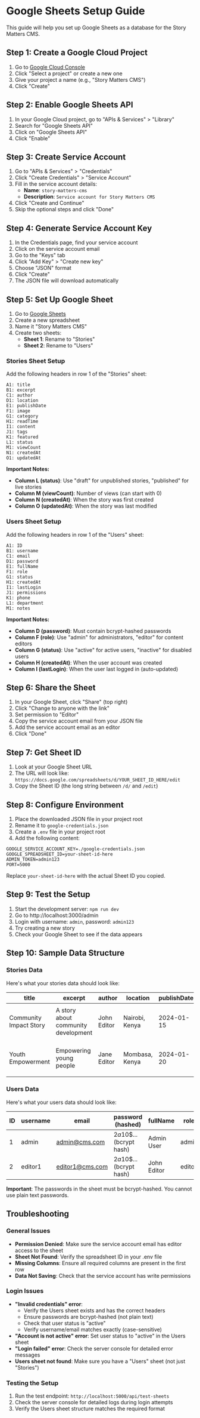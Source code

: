 # Google Sheets Setup Guide

This guide will help you set up Google Sheets as a database for the Story Matters CMS.

## Step 1: Create a Google Cloud Project

1. Go to [Google Cloud Console](https://console.cloud.google.com/)
2. Click "Select a project" or create a new one
3. Give your project a name (e.g., "Story Matters CMS")
4. Click "Create"

## Step 2: Enable Google Sheets API

1. In your Google Cloud project, go to "APIs & Services" > "Library"
2. Search for "Google Sheets API"
3. Click on "Google Sheets API"
4. Click "Enable"

## Step 3: Create Service Account

1. Go to "APIs & Services" > "Credentials"
2. Click "Create Credentials" > "Service Account"
3. Fill in the service account details:
   - **Name**: `story-matters-cms`
   - **Description**: `Service account for Story Matters CMS`
4. Click "Create and Continue"
5. Skip the optional steps and click "Done"

## Step 4: Generate Service Account Key

1. In the Credentials page, find your service account
2. Click on the service account email
3. Go to the "Keys" tab
4. Click "Add Key" > "Create new key"
5. Choose "JSON" format
6. Click "Create"
7. The JSON file will download automatically

## Step 5: Set Up Google Sheet

1. Go to [Google Sheets](https://sheets.google.com/)
2. Create a new spreadsheet
3. Name it "Story Matters CMS"
4. Create two sheets:
   - **Sheet 1**: Rename to "Stories"
   - **Sheet 2**: Rename to "Users"

### Stories Sheet Setup

Add the following headers in row 1 of the "Stories" sheet:

```
A1: title
B1: excerpt
C1: author
D1: location
E1: publishDate
F1: image
G1: category
H1: readTime
I1: content
J1: tags
K1: featured
L1: status
M1: viewCount
N1: createdAt
O1: updatedAt
```

**Important Notes:**

- **Column L (status)**: Use "draft" for unpublished stories, "published" for live stories
- **Column M (viewCount)**: Number of views (can start with 0)
- **Column N (createdAt)**: When the story was first created
- **Column O (updatedAt)**: When the story was last modified

### Users Sheet Setup

Add the following headers in row 1 of the "Users" sheet:

```
A1: ID
B1: username
C1: email
D1: password
E1: fullName
F1: role
G1: status
H1: createdAt
I1: lastLogin
J1: permissions
K1: phone
L1: department
M1: notes
```

**Important Notes:**

- **Column D (password)**: Must contain bcrypt-hashed passwords
- **Column F (role)**: Use "admin" for administrators, "editor" for content editors
- **Column G (status)**: Use "active" for active users, "inactive" for disabled users
- **Column H (createdAt)**: When the user account was created
- **Column I (lastLogin)**: When the user last logged in (auto-updated)

## Step 6: Share the Sheet

1. In your Google Sheet, click "Share" (top right)
2. Click "Change to anyone with the link"
3. Set permission to "Editor"
4. Copy the service account email from your JSON file
5. Add the service account email as an editor
6. Click "Done"

## Step 7: Get Sheet ID

1. Look at your Google Sheet URL
2. The URL will look like: `https://docs.google.com/spreadsheets/d/YOUR_SHEET_ID_HERE/edit`
3. Copy the Sheet ID (the long string between `/d/` and `/edit`)

## Step 8: Configure Environment

1. Place the downloaded JSON file in your project root
2. Rename it to `google-credentials.json`
3. Create a `.env` file in your project root
4. Add the following content:

```env
GOOGLE_SERVICE_ACCOUNT_KEY=./google-credentials.json
GOOGLE_SPREADSHEET_ID=your-sheet-id-here
ADMIN_TOKEN=admin123
PORT=5000
```

Replace `your-sheet-id-here` with the actual Sheet ID you copied.

## Step 9: Test the Setup

1. Start the development server: `npm run dev`
2. Go to http://localhost:3000/admin
3. Login with username: `admin`, password: `admin123`
4. Try creating a new story
5. Check your Google Sheet to see if the data appears

## Step 10: Sample Data Structure

### Stories Data

Here's what your stories data should look like:

| title                  | excerpt                             | author      | location       | publishDate | image       | category              | readTime   | content                           | tags                   | featured | status    | viewCount | createdAt            | updatedAt            |
| ---------------------- | ----------------------------------- | ----------- | -------------- | ----------- | ----------- | --------------------- | ---------- | --------------------------------- | ---------------------- | -------- | --------- | --------- | -------------------- | -------------------- |
| Community Impact Story | A story about community development | John Editor | Nairobi, Kenya | 2024-01-15  | sample1.jpg | Community Development | 5 min read | <p>This is a sample story...</p>  | Community, Development | true     | published | 150       | 2024-01-15T10:00:00Z | 2024-01-15T10:00:00Z |
| Youth Empowerment      | Empowering young people             | Jane Editor | Mombasa, Kenya | 2024-01-20  | sample2.jpg | Youth                 | 3 min read | <p>Youth empowerment story...</p> | Youth, Empowerment     | false    | draft     | 0         | 2024-01-20T14:30:00Z | 2024-01-20T14:30:00Z |

### Users Data

Here's what your users data should look like:

| ID  | username | email           | password (hashed)        | fullName    | role   | status | createdAt            | lastLogin            | permissions | phone         | department | notes           |
| --- | -------- | --------------- | ------------------------ | ----------- | ------ | ------ | -------------------- | -------------------- | ----------- | ------------- | ---------- | --------------- |
| 1   | admin    | admin@cms.com   | $2a$10$... (bcrypt hash) | Admin User  | admin  | active | 2024-01-01T00:00:00Z | 2024-01-15T10:00:00Z | all         | +254700000000 | Management | Main admin user |
| 2   | editor1  | editor1@cms.com | $2a$10$... (bcrypt hash) | John Editor | editor | active | 2024-01-01T00:00:00Z | 2024-01-15T10:00:00Z | content     | +254700000001 | Content    | Content editor  |

**Important**: The passwords in the sheet must be bcrypt-hashed. You cannot use plain text passwords.

## Troubleshooting

### General Issues

- **Permission Denied**: Make sure the service account email has editor access to the sheet
- **Sheet Not Found**: Verify the spreadsheet ID in your .env file
- **Missing Columns**: Ensure all required columns are present in the first row
- **Data Not Saving**: Check that the service account has write permissions

### Login Issues

- **"Invalid credentials" error**:
  - Verify the Users sheet exists and has the correct headers
  - Ensure passwords are bcrypt-hashed (not plain text)
  - Check that user status is "active"
  - Verify username/email matches exactly (case-sensitive)
- **"Account is not active" error**: Set user status to "active" in the Users sheet
- **"Login failed" error**: Check the server console for detailed error messages
- **Users sheet not found**: Make sure you have a "Users" sheet (not just "Stories")

### Testing the Setup

1. Run the test endpoint: `http://localhost:5000/api/test-sheets`
2. Check the server console for detailed logs during login attempts
3. Verify the Users sheet structure matches the required format
